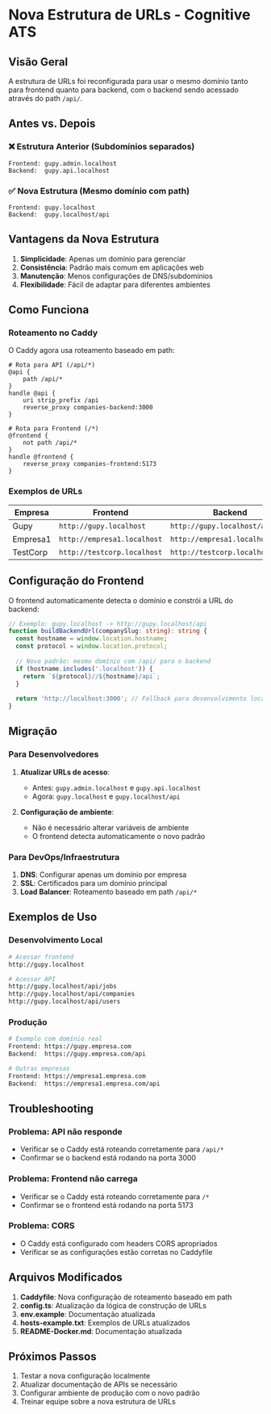 # Nova Estrutura de URLs - Cognitive ATS

## Visão Geral

A estrutura de URLs foi reconfigurada para usar o mesmo domínio tanto para frontend quanto para backend, com o backend sendo acessado através do path `/api/`.

## Antes vs. Depois

### ❌ Estrutura Anterior (Subdomínios separados)
```
Frontend: gupy.admin.localhost
Backend:  gupy.api.localhost
```

### ✅ Nova Estrutura (Mesmo domínio com path)
```
Frontend: gupy.localhost
Backend:  gupy.localhost/api
```

## Vantagens da Nova Estrutura

1. **Simplicidade**: Apenas um domínio para gerenciar
2. **Consistência**: Padrão mais comum em aplicações web
3. **Manutenção**: Menos configurações de DNS/subdomínios
4. **Flexibilidade**: Fácil de adaptar para diferentes ambientes

## Como Funciona

### Roteamento no Caddy

O Caddy agora usa roteamento baseado em path:

```caddy
# Rota para API (/api/*)
@api {
    path /api/*
}
handle @api {
    uri strip_prefix /api
    reverse_proxy companies-backend:3000
}

# Rota para Frontend (/*)
@frontend {
    not path /api/*
}
handle @frontend {
    reverse_proxy companies-frontend:5173
}
```

### Exemplos de URLs

| Empresa | Frontend | Backend |
|---------|----------|---------|
| Gupy | `http://gupy.localhost` | `http://gupy.localhost/api` |
| Empresa1 | `http://empresa1.localhost` | `http://empresa1.localhost/api` |
| TestCorp | `http://testcorp.localhost` | `http://testcorp.localhost/api` |

## Configuração do Frontend

O frontend automaticamente detecta o domínio e constrói a URL do backend:

```typescript
// Exemplo: gupy.localhost -> http://gupy.localhost/api
function buildBackendUrl(companySlug: string): string {
  const hostname = window.location.hostname;
  const protocol = window.location.protocol;
  
  // Novo padrão: mesmo domínio com /api/ para o backend
  if (hostname.includes('.localhost')) {
    return `${protocol}//${hostname}/api`;
  }
  
  return 'http://localhost:3000'; // Fallback para desenvolvimento local
}
```

## Migração

### Para Desenvolvedores

1. **Atualizar URLs de acesso**:
   - Antes: `gupy.admin.localhost` e `gupy.api.localhost`
   - Agora: `gupy.localhost` e `gupy.localhost/api`

2. **Configuração de ambiente**:
   - Não é necessário alterar variáveis de ambiente
   - O frontend detecta automaticamente o novo padrão

### Para DevOps/Infraestrutura

1. **DNS**: Configurar apenas um domínio por empresa
2. **SSL**: Certificados para um domínio principal
3. **Load Balancer**: Roteamento baseado em path `/api/*`

## Exemplos de Uso

### Desenvolvimento Local

```bash
# Acessar frontend
http://gupy.localhost

# Acessar API
http://gupy.localhost/api/jobs
http://gupy.localhost/api/companies
http://gupy.localhost/api/users
```

### Produção

```bash
# Exemplo com domínio real
Frontend: https://gupy.empresa.com
Backend:  https://gupy.empresa.com/api

# Outras empresas
Frontend: https://empresa1.empresa.com
Backend:  https://empresa1.empresa.com/api
```

## Troubleshooting

### Problema: API não responde
- Verificar se o Caddy está roteando corretamente para `/api/*`
- Confirmar se o backend está rodando na porta 3000

### Problema: Frontend não carrega
- Verificar se o Caddy está roteando corretamente para `/*`
- Confirmar se o frontend está rodando na porta 5173

### Problema: CORS
- O Caddy está configurado com headers CORS apropriados
- Verificar se as configurações estão corretas no Caddyfile

## Arquivos Modificados

1. **Caddyfile**: Nova configuração de roteamento baseado em path
2. **config.ts**: Atualização da lógica de construção de URLs
3. **env.example**: Documentação atualizada
4. **hosts-example.txt**: Exemplos de URLs atualizados
5. **README-Docker.md**: Documentação atualizada

## Próximos Passos

1. Testar a nova configuração localmente
2. Atualizar documentação de APIs se necessário
3. Configurar ambiente de produção com o novo padrão
4. Treinar equipe sobre a nova estrutura de URLs

